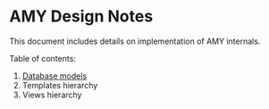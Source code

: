 # AMY Design Notes

This document includes details on implementation of AMY internals.

Table of contents:

1. [Database models](./database_models.md)
2. Templates hierarchy
3. Views hierarchy
